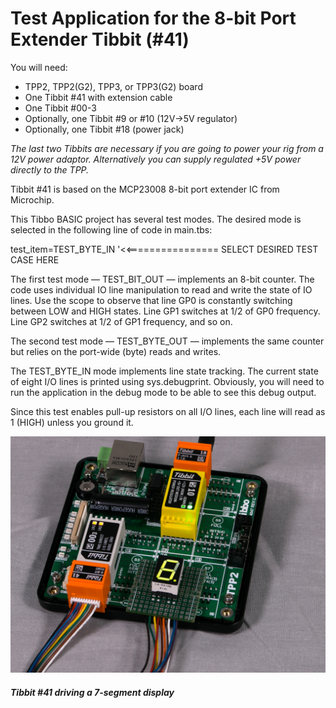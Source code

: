 # Test Application for the 8-bit Port Extender Tibbit (#41)

You will need:

- TPP2, TPP2(G2), TPP3, or TPP3(G2) board
- One Tibbit #41 with extension cable
- One Tibbit #00-3
- Optionally, one Tibbit #9 or #10 (12V->5V regulator)
- Optionally, one Tibbit #18 (power jack)

*The last two Tibbits are necessary if you are going to power your rig from a 12V power adaptor. Alternatively you can supply regulated +5V power directly to the TPP.*

Tibbit #41 is based on the MCP23008 8-bit port extender IC from Microchip.

This Tibbo BASIC project has several test modes. The desired mode is selected in the following line of code in main.tbs:

test_item=TEST_BYTE_IN '<<================ SELECT DESIRED TEST CASE HERE

The first test mode — TEST_BIT_OUT — implements an 8-bit counter. The code uses individual IO line manipulation to read and write the state of IO lines. Use the scope to observe that line GP0 is constantly switching between LOW and HIGH states. Line GP1 switches at 1/2 of GP0 frequency. Line GP2 switches at 1/2 of GP1 frequency, and so on.

The second test mode — TEST_BYTE_OUT — implements the same counter but relies on the port-wide (byte) reads and writes.

The TEST_BYTE_IN mode implements line state tracking. The current state of eight I/O lines is printed using sys.debugprint. Obviously, you will need to run the application in the debug mode to be able to see this debug output.

Since this test enables pull-up resistors on all I/O lines, each line will read as 1 (HIGH) unless you ground it.



![](READMEImages/I2C_tibbit-41-1.jpg)

##### Tibbit #41 driving a 7-segment display